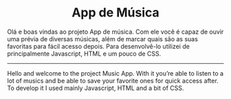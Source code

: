 <h1 align="center"> App de Música </h1>

Olá e boas vindas ao projeto App de música.
Com ele você é capaz de ouvir uma prévia de diversas músicas, além de marcar quais são as suas favoritas para fácil acesso depois.
Para desenvolvê-lo utilizei de principalmente Javascript, HTML e um pouco de CSS.

________________________________________________________________________________

Hello and welcome to the project Music App.
With it you’re able to listen to a lot of musics and be able to save your favorite ones for quick access after.
To develop it I used mainly Javascript, HTML and a bit of CSS.

